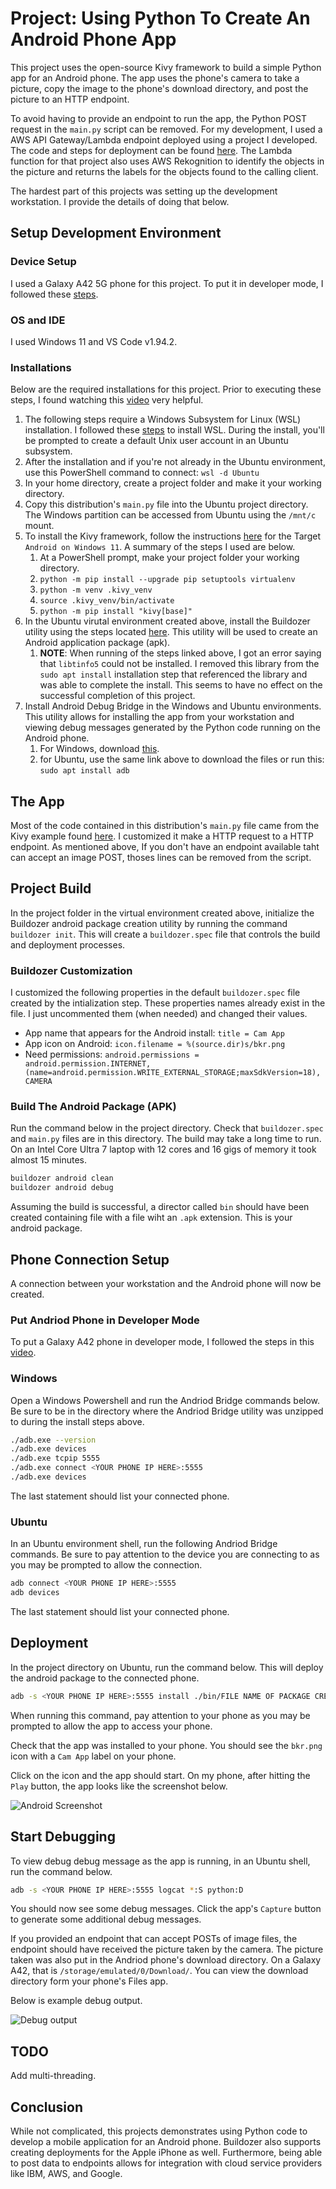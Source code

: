 # Project: Using Python To Create An Android Phone App

This project uses the open-source Kivy framework to build a simple Python app for an Android phone. The app uses the phone's camera to take a picture, copy the image to the phone's download directory, and post the picture to an HTTP endpoint.

To avoid having to provide an endpoint to run the app, the Python POST request in the `main.py` script can be removed. For my development, I used a AWS API Gateway/Lambda endpoint deployed using a project I developed. The code and steps for deployment can be found [here](https://github.com/efarish/portfolio/tree/main/aws/sam_lambda_s3). The Lambda function for that project also uses AWS Rekognition to identify the objects in the picture and returns the labels for the objects found to the calling client. 

The hardest part of this projects was setting up the development workstation. I provide the details of doing that below.

## Setup Development Environment

### Device Setup

I used a Galaxy A42 5G phone for this project. To put it in developer mode, I followed these [steps](https://www.youtube.com/watch?v=VspNNL6mMSk).

### OS and IDE

I used Windows 11 and VS Code v1.94.2.  

### Installations

Below are the required installations for this project. Prior to executing these steps, I found watching this [video](https://www.youtube.com/watch?v=YByZ_sOOWsQ) very helpful.  

1. The following steps require a Windows Subsystem for Linux (WSL) installation. I followed these [steps](https://www.youtube.com/watch?v=YByZ_sOOWsQ) to install WSL. During the install, you'll be prompted to create a default Unix user account in an Ubuntu subsystem.
1. After the installation and if you're not already in the Ubuntu environment, use this PowerShell command to connect: `wsl -d Ubuntu`
1. In your home directory, create a project folder and make it your working directory.
1. Copy this distribution's `main.py` file into the Ubuntu project directory. The Windows partition can be accessed from Ubuntu using the `/mnt/c` mount.
1. To install the Kivy framework, follow the instructions [here](https://kivy.org/doc/stable/gettingstarted/installation.html#install-pip) for the Target `Android on Windows 11`. A summary of the steps I used are below.
    1. At a PowerShell prompt, make your project folder your working directory.
    1. `python -m pip install --upgrade pip setuptools virtualenv`
    1. `python -m venv .kivy_venv`
    1. `source .kivy_venv/bin/activate`
    1. `python -m pip install "kivy[base]"`
1. In the Ubuntu virutal environment created above, install the Buildozer utility using the steps located [here](https://buildozer.readthedocs.io/en/latest/installation.html). This utility will be used to create an Android application package (apk). 
    1. **NOTE**: When running of the steps linked above, I got an error saying that `libtinfo5` could not be installed. I removed this library from the `sudo apt install` installation step that referenced the library and was able to complete the install. This seems to have no effect on the successful completion of this project.
1. Install Android Debug Bridge in the Windows and Ubuntu environments. This utility allows for installing the app from your workstation and viewing debug messages generated by the Python code running on the Android phone. 
    1. For Windows, download [this](https://developer.android.com/tools/releases/platform-tools).
    1. for Ubuntu, use the same link above to download the files or run this: `sudo apt install adb` 

## The App

Most of the code contained in this distribution's `main.py` file came from the Kivy example found [here](https://kivy.org/doc/stable/examples/gen__camera__main__py.html). I customized it make a HTTP request to a HTTP endpoint. As mentioned above, If you don't have an endpoint available taht can accept an image POST, thoses lines can be removed from the script.

## Project Build

In the project folder in the virtual environment created above, initialize the Buildozer android package creation utility by running the command `buildozer init`. This will create a `buildozer.spec` file that controls the build and deployment processes. 

### Buildozer Customization

I customized the following properties in the default `buildozer.spec` file created by the intialization step. These properties names already exist in the file. I just uncommented them (when needed) and changed their values. 

* App name that appears for the Android install: `title = Cam App`
* App icon on Android: `icon.filename = %(source.dir)s/bkr.png`
* Need permissions: `android.permissions = android.permission.INTERNET, (name=android.permission.WRITE_EXTERNAL_STORAGE;maxSdkVersion=18), CAMERA`

### Build The Android Package (APK)

Run the command below in the project directory. Check that `buildozer.spec` and `main.py` files are in this directory. The build may take a long time to run. On an Intel Core Ultra 7 laptop with 12 cores and 16 gigs of memory it took almost 15 minutes.

```bash
buildozer android clean
buildozer android debug 
```

Assuming the build is successful, a director called `bin` should have been created containing file with a file wiht an `.apk` extension. This is your android package. 

## Phone Connection Setup

A connection between your workstation and the Android phone will now be created.

### Put Andriod Phone in Developer Mode

To put a Galaxy A42 phone in developer mode, I followed the steps in this [video](https://www.youtube.com/watch?v=VspNNL6mMSk&t=6s).

### Windows

Open a Windows Powershell and run the Andriod Bridge commands below. Be sure to be in the directory where the Andriod Bridge utility was unzipped to during the install steps above.   

```bash
./adb.exe --version
./adb.exe devices
./adb.exe tcpip 5555
./adb.exe connect <YOUR PHONE IP HERE>:5555
./adb.exe devices
```
The last statement should list your connected phone.

### Ubuntu

In an Ubuntu environment shell, run the following Andriod Bridge commands. Be sure to pay attention to the device you are connecting to as you may be prompted to allow the connection.

```bash
adb connect <YOUR PHONE IP HERE>:5555
adb devices
```

The last statement should list your connected phone.

## Deployment

In the project directory on Ubuntu, run the command below. This will deploy the android package to the connected phone.

```bash
adb -s <YOUR PHONE IP HERE>:5555 install ./bin/FILE NAME OF PACKAGE CREATED IN THE BUILD ABOVE.apk
```

When running this command, pay attention to your phone as you may be prompted to allow the app to access your phone.

Check that the app was installed to your phone. You should see the `bkr.png` icon with a `Cam App`  label on your phone. 

Click on the icon and the app should start. On my phone, after hitting the `Play` button, the app looks like the screenshot below.


![Android Screenshot](./assets/img/screenshot1.jpg)


## Start Debugging

To view debug debug message as the app is running, in an Ubuntu shell, run the command below.

```bash
adb -s <YOUR PHONE IP HERE>:5555 logcat *:S python:D
```

You should now see some debug messages. Click the app's `Capture` button to generate some additional debug messages.

If you provided an endpoint that can accept POSTs of image files, the endpoint should have received the picture taken by the camera. The picture taken was also put in the Andriod phone's download directory. On a Galaxy A42, that is `/storage/emulated/0/Download/`. You can view the download directory form your phone's Files app. 

Below is example debug output.

![Debug output](./assets/img/log1.jpg)

## TODO 

Add multi-threading.

## Conclusion

While not complicated, this projects demonstrates using Python code to develop a mobile application for an Android phone. Buildozer also supports creating deployments for the Apple iPhone as well. Furthermore, being able to post data to endpoints allows for integration with cloud service providers like IBM, AWS, and Google. 



